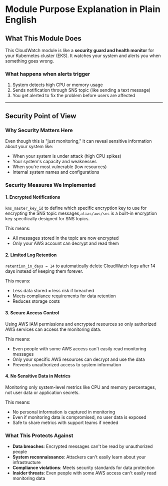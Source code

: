 # Module Purpose Explanation in Plain English

## What This Module Does

This CloudWatch module is like a **security guard and health monitor** for your Kubernetes cluster (EKS). It watches your system and alerts you when something goes wrong.

### What happens when alerts trigger

1. System detects high CPU or memory usage
2. Sends notification through SNS topic (like sending a text message)
3. You get alerted to fix the problem before users are affected

---

## Security Point of View

### Why Security Matters Here

Even though this is "just monitoring," it can reveal sensitive information about your system like:

- When your system is under attack (high CPU spikes)
- Your system's capacity and weaknesses
- When you're most vulnerable (low resources)
- Internal system names and configurations

### Security Measures We Implemented

#### 1. Encrypted Notifications

`kms_master_key_id` to define which specific encryption key to use for encrypting the SNS topic messages,`alias/aws/sns` is a built-in encryption key specifically designed for SNS topics.  

This means:  

- All messages stored in the topic are now encrypted
- Only your AWS account can decrypt and read them

#### 2. Limited Log Retention

`retention_in_days = 14` to automatically delete CloudWatch logs after 14 days instead of keeping them forever.

This means:

- Less data stored = less risk if breached
- Meets compliance requirements for data retention
- Reduces storage costs

#### 3. Secure Access Control

Using AWS IAM permissions and encrypted resources so only authorized AWS services can access the monitoring data.

This means:

- Even people with some AWS access can't easily read monitoring messages
- Only your specific AWS resources can decrypt and use the data
- Prevents unauthorized access to system information

#### 4. No Sensitive Data in Metrics 

Monitoring only system-level metrics like CPU and memory percentages, not user data or application secrets.

This means:

- No personal information is captured in monitoring
- Even if monitoring data is compromised, no user data is exposed
- Safe to share metrics with support teams if needed

### What This Protects Against

- **Data breaches**: Encrypted messages can't be read by unauthorized people
- **System reconnaissance**: Attackers can't easily learn about your infrastructure
- **Compliance violations**: Meets security standards for data protection
- **Insider threats**: Even people with some AWS access can't easily read monitoring data 